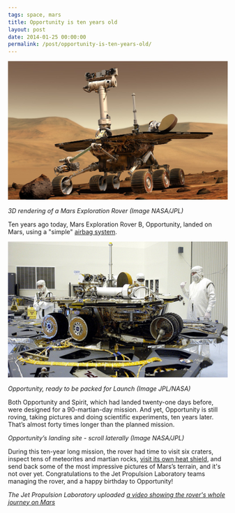 ```yaml
---
tags: space, mars
title: Opportunity is ten years old
layout: post
date: 2014-01-25 00:00:00
permalink: /post/opportunity-is-ten-years-old/
---
```


![Mars Exploration Rover][1]

*3D rendering of a Mars Exploration Rover (Image NASA/JPL)*

Ten years ago today, Mars Exploration Rover B, Opportunity, landed on Mars, using a "simple" [airbag system][2].

<!--more-->

![Opportunity stowed][3]

*Opportunity, ready to be packed for Launch (Image JPL/NASA)*

Both Opportunity and Spirit, which had landed twenty-one days before, were designed for a 90-martian-day mission. And yet, Opportunity is still roving, taking pictures and doing scientific experiments, ten years later. That’s almost forty times longer than the planned mission.




*Opportunity’s landing site - scroll laterally (Image NASA/JPL)*

During this ten-year long mission, the rover had time to visit six craters, inspect tens of meteorites and martian rocks, [visit its own heat shield][4], and send back some of the most impressive pictures of Mars’s terrain, and it's not over yet. Congratulations to the Jet Propulsion Laboratory teams managing the rover, and a happy birthday to Opportunity! 

*The Jet Propulsion Laboratory uploaded [a video showing the rover's whole journey on Mars][5]*

[1]: /static/media/2014/01/img-1390594299625-raw.jpg
[2]: http://www.youtube.com/watch?v=XRCIzZHpFtY
[3]: /static/media/2014/01/img-1390594653986-raw.jpg
[4]: http://en.wikipedia.org/wiki/Opportunity_(rover)#Heat_Shield_Rock_and_stuck_in_sand
[5]: https://www.youtube.com/watch?v=ha8GPZsMl8Y